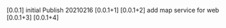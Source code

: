 [0.0.1] initial Publish 20210216
[0.0.1+1] 
[0.0.1+2] add map service for web
[0.0.1+3] 
[0.0.1+4] 

